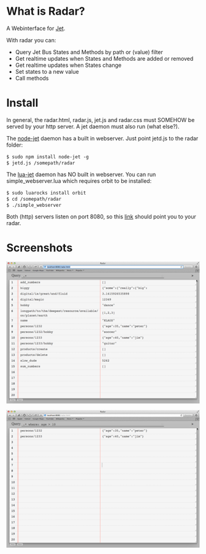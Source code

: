 # What is Radar?

A Webinterface for [Jet](http://jetbus.io).

With radar you can:

 *    Query Jet Bus States and Methods by path or (value) filter
 *    Get realtime updates when States and Methods are added or removed
 *    Get realtime updates when States change
 *    Set states to a new value
 *    Call methods

# Install

In general, the radar.html, radar.js, jet.js and radar.css must SOMEHOW be served by your http server.
A jet daemon must also run (what else?).

The [node-jet](http://github.com/lipp/node-jet) daemon has a built in webserver. Just point jetd.js to the radar folder:

    $ sudo npm install node-jet -g 
    $ jetd.js /somepath/radar

The [lua-jet](http://github.com/lipp/lua-jet) daemon has NO built in webserver. You can run simple_webserver.lua which 
requires orbit to be installed:

    $ sudo luarocks install orbit
    $ cd /somepath/radar
    $ ./simple_webserver
    
Both (http) servers listen on port 8080, so this [link](htttp://localhost:8080) should point you to your radar.

# Screenshots

![Screen 1](screen1.png)

![Screen 2](screen2.png)
